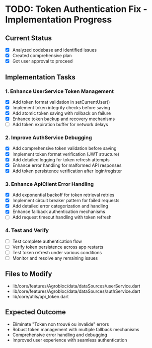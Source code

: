 # TODO: Token Authentication Fix - Implementation Progress

## Current Status
- [x] Analyzed codebase and identified issues
- [x] Created comprehensive plan
- [x] Got user approval to proceed

## Implementation Tasks

### 1. Enhance UserService Token Management
- [x] Add token format validation in setCurrentUser()
- [x] Implement token integrity checks before saving
- [x] Add atomic token saving with rollback on failure
- [x] Enhance token backup and recovery mechanisms
- [ ] Add token expiration buffer for network delays

### 2. Improve AuthService Debugging
- [x] Add comprehensive token validation before saving
- [x] Implement token format verification (JWT structure)
- [x] Add detailed logging for token refresh attempts
- [x] Enhance error handling for malformed API responses
- [x] Add token persistence verification after login/register

### 3. Enhance ApiClient Error Handling
- [x] Add exponential backoff for token retrieval retries
- [x] Implement circuit breaker pattern for failed requests
- [x] Add detailed error categorization and handling
- [x] Enhance fallback authentication mechanisms
- [ ] Add request timeout handling with token refresh

### 4. Test and Verify
- [ ] Test complete authentication flow
- [ ] Verify token persistence across app restarts
- [ ] Test token refresh under various conditions
- [ ] Monitor and resolve any remaining issues

## Files to Modify
- lib/core/features/Agrobloc/data/dataSources/userService.dart
- lib/core/features/Agrobloc/data/dataSources/authService.dart
- lib/core/utils/api_token.dart

## Expected Outcome
- Eliminate "Token non trouvé ou invalide" errors
- Robust token management with multiple fallback mechanisms
- Comprehensive error handling and debugging
- Improved user experience with seamless authentication
